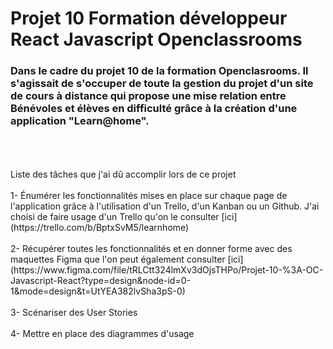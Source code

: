 # Projet 10 Formation développeur React Javascript Openclassrooms
### Dans le cadre du projet 10 de la formation Openclasrooms. Il s'agissait de s'occuper de toute la gestion du projet d'un site de cours à distance qui propose une mise relation entre Bénévoles et élèves en difficulté grâce à la création d'une application "Learn@home".
<br>
<br>
<br>
Liste des tâches que j'ai dû accomplir lors de ce projet<br><br> 
1- Énumérer les fonctionnalités mises en place sur chaque page de l'application grâce à l'utilisation d'un Trello, d'un Kanban ou un Github. J'ai choisi de faire usage d'un Trello qu'on le consulter [ici] (https://trello.com/b/BptxSvM5/learnhome)
<br><br>
2- Récupérer toutes les fonctionnalités et en donner forme avec des maquettes Figma que l'on peut également consulter [ici] (https://www.figma.com/file/tRLCtt324lmXv3dOjsTHPo/Projet-10-%3A-OC-Javascript-React?type=design&node-id=0-1&mode=design&t=UtYEA382lvSha3pS-0)
<br><br>
3- Scénariser des User Stories <br><br>
4- Mettre en place des diagrammes d'usage 